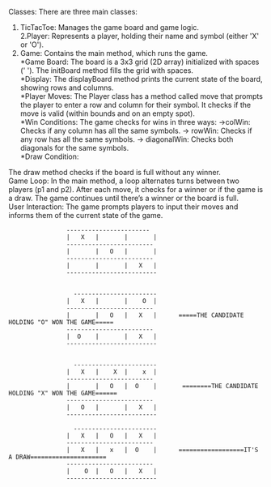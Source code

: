 Classes: There are three main classes:

1. TicTacToe: Manages the game board and game logic.<br>
2.Player: Represents a player, holding their name and symbol (either 'X' or 'O').<br>
3. Game: Contains the main method, which runs the game.<br>
*Game Board:
The board is a 3x3 grid (2D array) initialized with spaces (' ').
The initBoard method fills the grid with spaces.<br>
*Display:
The displayBoard method prints the current state of the board, showing rows and columns.<br>
*Player Moves:
The Player class has a method called move that prompts the player to enter a row and column for their symbol. It checks if the move is valid (within bounds and on an empty spot).<br>
*Win Conditions:
The game checks for wins in three ways:
    ->colWin: Checks if any column has all the same symbols.
   -> rowWin: Checks if any row has all the same symbols.
   -> diagonalWin: Checks both diagonals for the same symbols.<br>
*Draw Condition:

The draw method checks if the board is full without any winner.<br>
Game Loop:
In the main method, a loop alternates turns between two players (p1 and p2).
After each move, it checks for a winner or if the game is a draw.
The game continues until there’s a winner or the board is full.<br>
User Interaction:
The game prompts players to input their moves and informs them of the current state of the game.


                    -----------------------
                    |   X   |       |       |
                    ------------------------
                    |       |   O   |       |
                    ------------------------
                    |       |       |   X   |
                    -------------------------


                      -----------------------
                    |   X   |       |    O  |
                    ------------------------
                    |       |   O   |   X   |      =====THE CANDIDATE HOLDING "O" WON THE GAME=====
                    ------------------------
                    |  O    |       |   X   |
                    -------------------------


                      -----------------------
                    |   X   |    X  |    x  |
                    ------------------------
                    |       |   O   |  O    |       ========THE CANDIDATE HOLDING "X" WON THE GAME======
                    ------------------------
                    |   O   |       |   X   |
                    -------------------------

                      -----------------------
                    |   X   |   O   |   X   |
                    ------------------------
                    |   X   |   x   |  O    |      ==================IT'S A DRAW=====================
                    ------------------------
                    |    O  |   O   |   X   |
                    -------------------------
